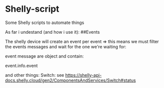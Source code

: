 # Shelly-script
Some Shelly scripts to automate things

As far i undestand (and how i use it):
##Events

The shelly device will create an event per event => this means we must filter the events messages and wait for the one we're waiting for:

event message are object and contain:

event.info.event

and other things:
Switch: see https://shelly-api-docs.shelly.cloud/gen2/ComponentsAndServices/Switch#status
